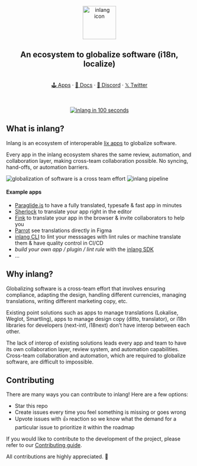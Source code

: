 <p align="center">
  <a href="https://github.com/opral/monorepo">  </a>

  <img src="https://github.com/opral/monorepo/blob/main/inlang/assets/logo_rounded.png?raw=true" alt="inlang icon" width="90px">
  
  <h2 align="center">
    An ecosystem to globalize software (i18n, localize)
  </h2>

  <p align="center">
    <br>
    <a href='https://inlang.com/c/apps' target="_blank">🕹️ Apps</a>
    ·
    <a href='https://inlang.com/documentation' target="_blank">📄 Docs</a>
    ·
    <a href='https://discord.gg/gdMPPWy57R' target="_blank">💙 Discord</a>
    ·
    <a href='https://twitter.com/inlangHQ' target="_blank">𝕏 Twitter</a>
  </p>
</p>

<br>

<p align="center">
<a href='https://youtu.be/E_GwxxKbkMo' target="_blank">
	<img src="./assets/what-is-inlang.png" alt="inlang in 100 seconds">
</a>
</p>



## What is inlang?

Inlang is an ecosystem of interoperable [lix apps](https://lix.opral.com) to globalize software. 

Every app in the inlang ecosystem shares the same review, automation, and collaboration layer, making cross-team collaboration possible. No syncing, hand-offs, or automation barriers. 

![globalization of software is a cross team effort](./assets/inlang-problem-explainer.png)
![inlang pipeline](./assets/inlang-pipeline.png)

#### Example apps

- [Paraglide.js](https://inlang.com/m/gerre34r/library-inlang-paraglideJs) to have a fully translated, typesafe & fast app in minutes
- [Sherlock](https://inlang.com/m/r7kp499g/app-inlang-ideExtension) to translate your app right in the editor
- [Fink](https://inlang.com/m/tdozzpar/app-inlang-finkLocalizationEditor) to translate your app in the browser & invite collaborators to help you
- [Parrot](https://inlang.com/m/gkrpgoir/app-parrot-figmaPlugin) see translations directly in Figma
- [inlang CLI](https://inlang.com/m/2qj2w8pu/app-inlang-cli) to lint your messsages with lint rules or machine translate them & have quality control in CI/CD
- *build your own app / plugin / lint rule* with the [inlang SDK](https://inlang.com/documentation)
- ...


## Why inlang?

Globalizing software is a cross-team effort that involves ensuring compliance, adapting the design, handling different currencies, managing translations, writing different marketing copy, etc.

Existing point solutions such as apps to manage translations (Lokalise, Weglot, Smartling), apps to manage design copy (ditto, translator), or i18n libraries for developers (next-intl, i18next) don’t have interop between each other. 

The lack of interop of existing solutions leads every app and team to have its own collaboration layer, review system, and automation capabilities. Cross-team collaboration and automation, which are required to globalize software, are difficult to impossible. 



## Contributing

There are many ways you can contribute to inlang! Here are a few options:

- Star this repo
- Create issues every time you feel something is missing or goes wrong
- Upvote issues with 👍 reaction so we know what the demand for a particular issue to prioritize it within the roadmap

If you would like to contribute to the development of the project, please refer to our [Contributing guide](https://github.com/opral/monorepo/blob/main/CONTRIBUTING.md).

All contributions are highly appreciated. 🙏
